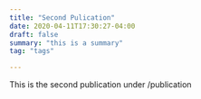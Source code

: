 ```yaml
---
title: "Second Pulication"
date: 2020-04-11T17:30:27-04:00
draft: false
summary: "this is a summary"
tag: "tags"

---
```


This is the second publication under /publication